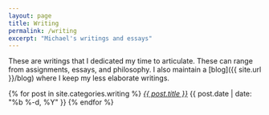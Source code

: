 ```yaml
---
layout: page
title: Writing
permalink: /writing
excerpt: "Michael's writings and essays"
---
```


These are writings that I dedicated my time to articulate. These can range from assignments, essays, and philosophy. I also maintain a [blog]({{ site.url }}/blog) where I keep my less elaborate writings.


{% for post in site.categories.writing %}
  <i class="post-list-title"><a href="{{ post.url | prepend: site.baseurl }}">{{ post.title }}</a></i>
  <span class="post-meta">{{ post.date | date: "%b %-d, %Y" }}</span>
{% endfor %}
